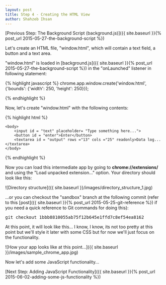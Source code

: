 ```yaml
---
layout: post
title: Step 4 - Creating the HTML View
author: Shahzeb Ihsan
---
```


[Previous Step: The Background Script (background.js)]({{ site.baseurl }}{% post_url 2015-05-27-the-background-script %})

Let's create an HTML file, "window.html", which will contain a text field, a button and a text area.

"window.html" is loaded in [background.js]({{ site.baseurl }}{% post_url 2015-05-27-the-background-script %}) in the "onLaunched" listener in following statement:

{% highlight javascript %}
chrome.app.window.create('window.html',
                         {'bounds': {'width': 250, 'height': 250}});

{% endhighlight %}

Now, let's create "window.html" with the following contents:

{% highlight html %}
<html>
    <head>
        <meta charset="utf-8">
        <title>Chrome ToDo</title>
    </head>

    <body>
        <input id = "text" placeholder= "Type something here...">
        <button id = "enter">Enter</button>
        <textarea id = "output" rows ="13" cols ="25" readonly>Data log...</textarea>
    </body>
</html>
{% endhighlight %}

Now you can load this intermediate app by going to **chrome://extensions/** and using the "Load unpacked extension..." option. Your directory should look like this:

![Directory structure]({{ site.baseurl }}/images/directory_structure_1.jpg)

...or you can checkout the "sandbox" branch at the following commit (refer to this [post]({{ site.baseurl }}{% post_url 2015-05-25-git-reference %}) if you need a quick reference to Git commands for doing this):

<pre>
git checkout 1bbb8810055ab75f12b645e1ffd7c8ef54ea8162
</pre>

At this point, it will look like this... I know, I know, its not too pretty at this point but we'll style it later with some CSS but for now we'll just focus on the functionality.

![How your app looks like at this point...]({{ site.baseurl }}/images/sample_chrome_app.jpg)

Now let's add some JavaScript functionality...

[Next Step: Adding JavaScript Functionality]({{ site.baseurl }}{% post_url 2015-06-02-adding-some-js-functionality %})
